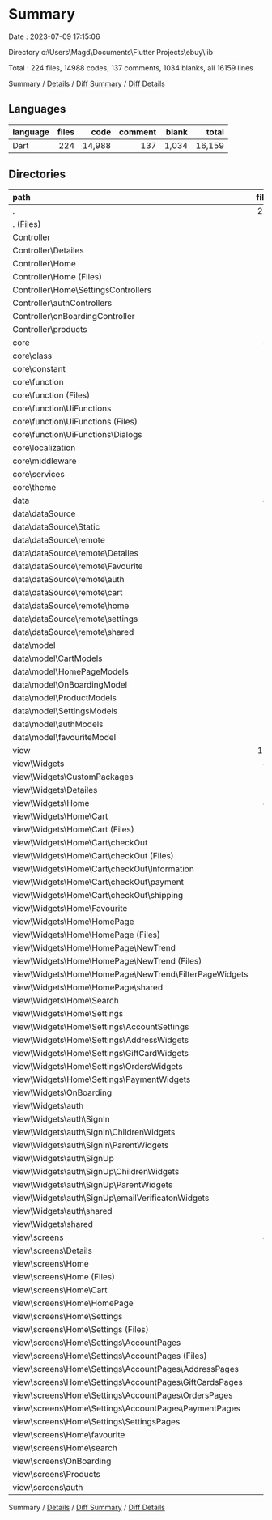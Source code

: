 # Summary

Date : 2023-07-09 17:15:06

Directory c:\\Users\\Magd\\Documents\\Flutter Projects\\ebuy\\lib

Total : 224 files,  14988 codes, 137 comments, 1034 blanks, all 16159 lines

Summary / [Details](details.md) / [Diff Summary](diff.md) / [Diff Details](diff-details.md)

## Languages
| language | files | code | comment | blank | total |
| :--- | ---: | ---: | ---: | ---: | ---: |
| Dart | 224 | 14,988 | 137 | 1,034 | 16,159 |

## Directories
| path | files | code | comment | blank | total |
| :--- | ---: | ---: | ---: | ---: | ---: |
| . | 224 | 14,988 | 137 | 1,034 | 16,159 |
| . (Files) | 3 | 237 | 0 | 11 | 248 |
| Controller | 17 | 3,651 | 18 | 271 | 3,940 |
| Controller\\Detailes | 1 | 429 | 0 | 35 | 464 |
| Controller\\Home | 12 | 2,620 | 2 | 175 | 2,797 |
| Controller\\Home (Files) | 7 | 1,578 | 0 | 101 | 1,679 |
| Controller\\Home\\SettingsControllers | 5 | 1,042 | 2 | 74 | 1,118 |
| Controller\\authControllers | 2 | 501 | 16 | 49 | 566 |
| Controller\\onBoardingController | 1 | 46 | 0 | 7 | 53 |
| Controller\\products | 1 | 55 | 0 | 5 | 60 |
| core | 35 | 1,694 | 86 | 162 | 1,942 |
| core\\class | 4 | 362 | 0 | 18 | 380 |
| core\\constant | 6 | 564 | 84 | 69 | 717 |
| core\\function | 18 | 499 | 0 | 44 | 543 |
| core\\function (Files) | 7 | 127 | 0 | 18 | 145 |
| core\\function\\UiFunctions | 11 | 372 | 0 | 26 | 398 |
| core\\function\\UiFunctions (Files) | 6 | 136 | 0 | 15 | 151 |
| core\\function\\UiFunctions\\Dialogs | 5 | 236 | 0 | 11 | 247 |
| core\\localization | 4 | 143 | 2 | 21 | 166 |
| core\\middleware | 1 | 24 | 0 | 2 | 26 |
| core\\services | 1 | 26 | 0 | 5 | 31 |
| core\\theme | 1 | 76 | 0 | 3 | 79 |
| data | 48 | 1,670 | 6 | 143 | 1,819 |
| data\\dataSource | 24 | 471 | 6 | 81 | 558 |
| data\\dataSource\\Static | 3 | 61 | 6 | 8 | 75 |
| data\\dataSource\\remote | 21 | 410 | 0 | 73 | 483 |
| data\\dataSource\\remote\\Detailes | 2 | 48 | 0 | 7 | 55 |
| data\\dataSource\\remote\\Favourite | 3 | 34 | 0 | 6 | 40 |
| data\\dataSource\\remote\\auth | 7 | 99 | 0 | 24 | 123 |
| data\\dataSource\\remote\\cart | 3 | 80 | 0 | 13 | 93 |
| data\\dataSource\\remote\\home | 3 | 73 | 0 | 11 | 84 |
| data\\dataSource\\remote\\settings | 2 | 65 | 0 | 10 | 75 |
| data\\dataSource\\remote\\shared | 1 | 11 | 0 | 2 | 13 |
| data\\model | 24 | 1,199 | 0 | 62 | 1,261 |
| data\\model\\CartModels | 4 | 240 | 0 | 8 | 248 |
| data\\model\\HomePageModels | 7 | 317 | 0 | 20 | 337 |
| data\\model\\OnBoardingModel | 1 | 7 | 0 | 1 | 8 |
| data\\model\\ProductModels | 5 | 336 | 0 | 12 | 348 |
| data\\model\\SettingsModels | 3 | 111 | 0 | 12 | 123 |
| data\\model\\authModels | 3 | 27 | 0 | 5 | 32 |
| data\\model\\favouriteModel | 1 | 161 | 0 | 4 | 165 |
| view | 121 | 7,736 | 27 | 447 | 8,210 |
| view\\Widgets | 81 | 4,821 | 26 | 303 | 5,150 |
| view\\Widgets\\CustomPackages | 1 | 92 | 26 | 28 | 146 |
| view\\Widgets\\Detailes | 10 | 804 | 0 | 38 | 842 |
| view\\Widgets\\Home | 45 | 2,870 | 0 | 148 | 3,018 |
| view\\Widgets\\Home\\Cart | 14 | 994 | 0 | 47 | 1,041 |
| view\\Widgets\\Home\\Cart (Files) | 3 | 245 | 0 | 10 | 255 |
| view\\Widgets\\Home\\Cart\\checkOut | 11 | 749 | 0 | 37 | 786 |
| view\\Widgets\\Home\\Cart\\checkOut (Files) | 1 | 77 | 0 | 3 | 80 |
| view\\Widgets\\Home\\Cart\\checkOut\\Information | 3 | 275 | 0 | 10 | 285 |
| view\\Widgets\\Home\\Cart\\checkOut\\payment | 5 | 262 | 0 | 16 | 278 |
| view\\Widgets\\Home\\Cart\\checkOut\\shipping | 2 | 135 | 0 | 8 | 143 |
| view\\Widgets\\Home\\Favourite | 2 | 142 | 0 | 7 | 149 |
| view\\Widgets\\Home\\HomePage | 18 | 1,038 | 0 | 64 | 1,102 |
| view\\Widgets\\Home\\HomePage (Files) | 10 | 698 | 0 | 36 | 734 |
| view\\Widgets\\Home\\HomePage\\NewTrend | 7 | 306 | 0 | 24 | 330 |
| view\\Widgets\\Home\\HomePage\\NewTrend (Files) | 3 | 171 | 0 | 10 | 181 |
| view\\Widgets\\Home\\HomePage\\NewTrend\\FilterPageWidgets | 4 | 135 | 0 | 14 | 149 |
| view\\Widgets\\Home\\HomePage\\shared | 1 | 34 | 0 | 4 | 38 |
| view\\Widgets\\Home\\Search | 2 | 121 | 0 | 5 | 126 |
| view\\Widgets\\Home\\Settings | 9 | 575 | 0 | 25 | 600 |
| view\\Widgets\\Home\\Settings\\AccountSettings | 2 | 102 | 0 | 6 | 108 |
| view\\Widgets\\Home\\Settings\\AddressWidgets | 1 | 36 | 0 | 2 | 38 |
| view\\Widgets\\Home\\Settings\\GiftCardWidgets | 4 | 237 | 0 | 13 | 250 |
| view\\Widgets\\Home\\Settings\\OrdersWidgets | 1 | 160 | 0 | 2 | 162 |
| view\\Widgets\\Home\\Settings\\PaymentWidgets | 1 | 40 | 0 | 2 | 42 |
| view\\Widgets\\OnBoarding | 1 | 48 | 0 | 5 | 53 |
| view\\Widgets\\auth | 13 | 474 | 0 | 47 | 521 |
| view\\Widgets\\auth\\SignIn | 2 | 64 | 0 | 7 | 71 |
| view\\Widgets\\auth\\SignIn\\ChildrenWidgets | 1 | 30 | 0 | 4 | 34 |
| view\\Widgets\\auth\\SignIn\\ParentWidgets | 1 | 34 | 0 | 3 | 37 |
| view\\Widgets\\auth\\SignUp | 9 | 353 | 0 | 32 | 385 |
| view\\Widgets\\auth\\SignUp\\ChildrenWidgets | 4 | 154 | 0 | 15 | 169 |
| view\\Widgets\\auth\\SignUp\\ParentWidgets | 4 | 171 | 0 | 15 | 186 |
| view\\Widgets\\auth\\SignUp\\emailVerificatonWidgets | 1 | 28 | 0 | 2 | 30 |
| view\\Widgets\\auth\\shared | 2 | 57 | 0 | 8 | 65 |
| view\\Widgets\\shared | 11 | 533 | 0 | 37 | 570 |
| view\\screens | 40 | 2,915 | 1 | 144 | 3,060 |
| view\\screens\\Details | 3 | 207 | 0 | 10 | 217 |
| view\\screens\\Home | 29 | 2,149 | 1 | 101 | 2,251 |
| view\\screens\\Home (Files) | 1 | 95 | 1 | 3 | 99 |
| view\\screens\\Home\\Cart | 3 | 186 | 0 | 11 | 197 |
| view\\screens\\Home\\HomePage | 4 | 310 | 0 | 14 | 324 |
| view\\screens\\Home\\Settings | 18 | 1,418 | 0 | 62 | 1,480 |
| view\\screens\\Home\\Settings (Files) | 1 | 127 | 0 | 5 | 132 |
| view\\screens\\Home\\Settings\\AccountPages | 14 | 1,142 | 0 | 47 | 1,189 |
| view\\screens\\Home\\Settings\\AccountPages (Files) | 4 | 223 | 0 | 14 | 237 |
| view\\screens\\Home\\Settings\\AccountPages\\AddressPages | 3 | 252 | 0 | 9 | 261 |
| view\\screens\\Home\\Settings\\AccountPages\\GiftCardsPages | 3 | 198 | 0 | 10 | 208 |
| view\\screens\\Home\\Settings\\AccountPages\\OrdersPages | 2 | 221 | 0 | 8 | 229 |
| view\\screens\\Home\\Settings\\AccountPages\\PaymentPages | 2 | 248 | 0 | 6 | 254 |
| view\\screens\\Home\\Settings\\SettingsPages | 3 | 149 | 0 | 10 | 159 |
| view\\screens\\Home\\favourite | 1 | 61 | 0 | 3 | 64 |
| view\\screens\\Home\\search | 2 | 79 | 0 | 8 | 87 |
| view\\screens\\OnBoarding | 1 | 52 | 0 | 6 | 58 |
| view\\screens\\Products | 1 | 36 | 0 | 4 | 40 |
| view\\screens\\auth | 6 | 471 | 0 | 23 | 494 |

Summary / [Details](details.md) / [Diff Summary](diff.md) / [Diff Details](diff-details.md)